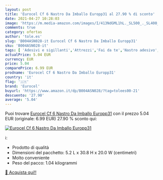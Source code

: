 ```yaml
---
layout: post
title: 'Eurocel Cf 6 Nastro Da Imballo Europp31 al 27.90 % di sconto'
date: 2021-04-27 10:28:03
image: 'https://m.media-amazon.com/images/I/413NdGML1hL._SL500_._SL400_.jpg'
comments: true
category: ofertas
author: 'tole.es'
slug: 'B004ASN028-it Eurocel Cf 6 Nastro Da Imballo Europp31'
sku: 'B004ASN028-it'
tags: [ 'Adesivi e sigillanti','Attrezzi','Fai da te','Nastro adesivo','Nastro da imballo','eurocel', ]
actualPrice: 5.04 EUR
currency: EUR
price: 5.04
comparePrice: 6.99 EUR
prodname: 'Eurocel Cf 6 Nastro Da Imballo Europp31'
country: 'it'
flag: '🇮🇹'
brand: 'Eurocel'
buyurl: 'https://www.amazon.it/dp/B004ASN028/?tag=tolees00-21'
descuento: '27.90'
average: '5.04'
---
```


Puoi trovare [Eurocel Cf 6 Nastro Da Imballo Europp31](https://www.amazon.it/dp/B004ASN028/?tag=tolees00-21) con il prezzo 5.04 EUR (originale: 6.99 EUR) 27.90 % sconto qui:

[![Eurocel Cf 6 Nastro Da Imballo Europp31](https://m.media-amazon.com/images/I/413NdGML1hL._SL500_._SL400_.jpg)](https://www.amazon.it/dp/B004ASN028/?tag=tolees00-21)

ℹ️:

- Prodotto di qualità
- Dimensioni del pacchetto: 5.2 L x 30.8 H x 20.0 W (centimetri)
- Molto conveniente
- Peso del pacco: 1.04 kilogrammi

[🛒 Acquista qui!!](https://www.amazon.it/dp/B004ASN028/?tag=tolees00-21)
